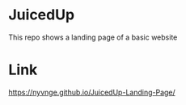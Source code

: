 # JuicedUp
This repo shows a landing page of a basic website
# Link
https://nyvnge.github.io/JuicedUp-Landing-Page/
